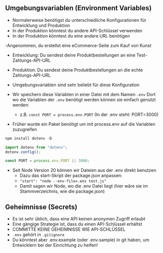 ## Umgebungsvariablen (Environment Variables)

- Normalerweise benötigst du unterschiedliche Konfigurationen für Entwicklung und Produktion
- In der Produktion könntest du andere API-Schlüssel verwenden
- In der Produktion könntest du eine andere URL benötigen

-Angenommen, du erstellst eine eCommerce-Seite zum Kauf von Kunst 
- Entwicklung: Du sendest deine Produktbestellungen an eine Test-Zahlungs-API-URL 
- Produktion: Du sendest deine Produktbestellungen an die echte Zahlungs-API-URL

- Umgebungsvariablen sind sehr beliebt für diese Konfiguration
- Wir speichern diese Variablen in einer Datei mit dem Namen `.env`
    Dort wo die Variablen der `.env` benötigt werden können sie einfach genutzt werden:
    - z.B. `const PORT = process.env.PORT` (In der .env steht: PORT=3000)

- Früher wurde ein Paket benötigt um mit process.env auf die Variablen zuzugreifen
```js
npm install dotenv -D

import dotenv from "dotenv";
dotenv.config();

const PORT = process.env.PORT || 3000;
```
- Seit Node Version 20 können wir Dateien aus der .env direkt benutzen
  - Dazu das start-Skript der package.json anpassen:
  - `"start": "node --env-file=.env test.js"`
  - Damit sagen wir Node, wo die .env Datei liegt (hier wäre sie im Stammverzeichnis, wie die package.json)

## Geheimnisse (Secrets)
- Es ist sehr üblich, dass eine API keinen anonymen Zugriff erlaubt
- Eine gängige Strategie ist, dass du einen API-Schlüssel erhältst
- COMMITTE KEINE GEHEIMNISSE WIE API-SCHLÜSSEL
- `.env` gehört in `.gitignore`
- Du könntest aber .env.example (oder .env.sample) in git haben, um Entwicklern bei der Einrichtung zu helfen!